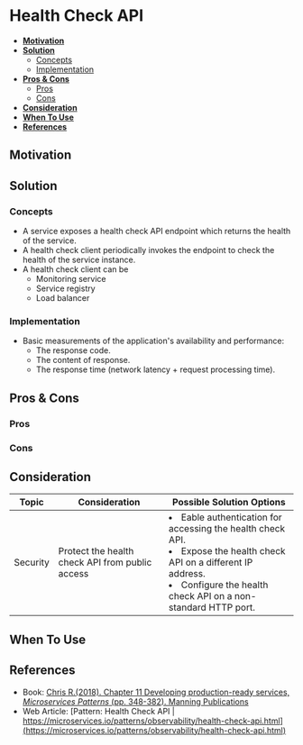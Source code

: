 # Health Check API

- [**Motivation**](#motivation)
- [**Solution**](#solution)
   - [Concepts](#concepts)
   - [Implementation](#implementation)
- [**Pros & Cons**](#pros--cons)
   - [Pros](#pros)
   - [Cons](#cons)
- [**Consideration**](#consideration)
- [**When To Use**](#when-to-use)
- [**References**](#references)

## Motivation

## Solution
### Concepts
- A service exposes a health check API endpoint which returns the health of the service.
- A health check client periodically invokes the endpoint to check the health of the service instance.
- A health check client can be
   - Monitoring service
   - Service registry
   - Load balancer

### Implementation
- Basic measurements of the application's availability and performance:
   - The response code.
   - The content of response.
   - The response time (network latency + request processing time).

## Pros & Cons
### Pros
### Cons

## Consideration
| Topic | Consideration | Possible Solution Options |
|----|-----|-----|
| Security | Protect the health check API from public access | <li>Eable authentication for accessing the health check API.<li>Expose the health check API on a different IP address.<li>Configure the health check API on a non-standard HTTP port. |

## When To Use

## References
- Book: [Chris R.(2018). Chapter 11 Developing production-ready services, *Microservices Patterns* (pp. 348-382). Manning Publications](https://www.manning.com/books/microservices-patterns)
- Web Article: [Pattern: Health Check API | https://microservices.io/patterns/observability/health-check-api.html](https://microservices.io/patterns/observability/health-check-api.html)
